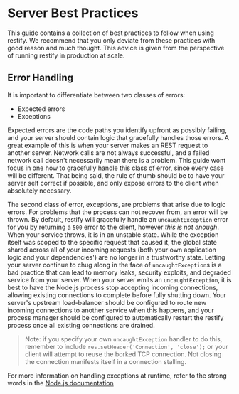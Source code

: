 # Server Best Practices

This guide contains a collection of best practices to follow when using
restify. We recommend that you only deviate from these practices with good
reason and much thought. This advice is given from the perspective of running
restify in production at scale.

## Error Handling

It is important to differentiate between two classes of errors:

* Expected errors
* Exceptions

Expected errors are the code paths you identify upfront as possibly failing,
and your server should contain logic that gracefully handles those errors. A
great example of this is when your server makes an REST request to another
server. Network calls are not always successful, and a failed network call
doesn't necessarily mean there is a problem. This guide wont focus in one how
to gracefully handle this class of error, since every case will be different.
That being said, the rule of thumb should be to have your server self correct
if possible, and only expose errors to the client when absolutely necessary.

The second class of error, exceptions, are problems that arise due to logic
errors. For problems that the process can not recover from, an error will be
thrown. By default, restify will gracefully handle an `uncaughtException` error
for you by returning a `500` error to the client, however _this is not enough_.
When your service throws, it is in an unstable state. While the exception
itself was scoped to the specific request that caused it, the global state
shared across all of your incoming requests (both your own application logic
and your dependencies') are no longer in a trustworthy state. Letting your
server continue to chug along in the face of `uncaughtException`s is a bad
practice that can lead to memory leaks, security exploits, and degraded service
from your server. When your server emits an `uncaughtException`, it is best to
have the Node.js process stop accepting incoming connections, allowing existing
connections to complete before fully shutting down. Your server's upstream
load-balancer should be configured to route new incoming connections to another
service when this happens, and your process manager should be configured to
automatically restart the restify process once all existing connections are
drained.

> Note: if you specify your own `uncaughtException` handler to do this,
> remember to include `res.setHeader('Connection', 'close');` or your client
> will attempt to reuse the borked TCP connection. Not closing the connection
> manifests itself in a connection stalling.

For more information on handling exceptions at runtime, refer to the strong
words in the [Node.js documentation](https://nodejs.org/dist/latest-v7.x/docs/api/domain.html#domain_warning_don_t_ignore_errors)
